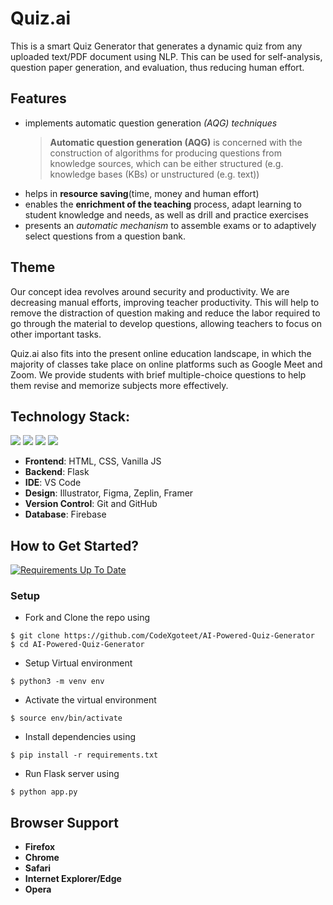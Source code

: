 # Quiz.ai

This is a smart Quiz Generator that generates a dynamic quiz from any uploaded text/PDF document using NLP. This can be used for self-analysis, question paper generation, and evaluation, thus reducing human effort.

## Features

- implements automatic question generation _(AQG) techniques_
  > **Automatic question generation (AQG)** is concerned with the construction of algorithms for producing questions from knowledge sources, which can be either structured (e.g. knowledge bases (KBs) or unstructured (e.g. text))
- helps in **resource saving**(time, money and human effort)
- enables the **enrichment of the teaching** process, adapt learning to student knowledge and needs, as well as drill and practice exercises
- presents an _automatic mechanism_ to assemble exams or to adaptively select questions from a question bank.

## Theme

Our concept idea revolves around security and productivity.  We are decreasing manual efforts, improving teacher productivity.  This will help to remove the distraction of question making and reduce the labor required to go through the material to develop questions, allowing teachers to focus on other important tasks.

Quiz.ai also fits into the present online education landscape, in which the majority of classes take place on online platforms such as Google Meet and Zoom.  We provide students with brief multiple-choice questions to help them revise and memorize subjects more effectively.


## Technology Stack:


<img src="https://img.shields.io/badge/html5%20-%23E34F26.svg?&style=for-the-badge&logo=html5&logoColor=white"/> <img src="https://img.shields.io/badge/css3%20-%231572B6.svg?&style=for-the-badge&logo=css3&logoColor=white"/> <img src="https://img.shields.io/badge/javascript%20-%23323330.svg?&style=for-the-badge&logo=javascript&logoColor=%23F7DF1E"/>    <img src="https://img.shields.io/badge/github%20-%23121011.svg?&style=for-the-badge&logo=github&logoColor=white"/> 

- **Frontend**: HTML, CSS, Vanilla JS
- **Backend**: Flask
- **IDE**: VS Code
- **Design**: Illustrator, Figma, Zeplin, Framer
- **Version Control**: Git and GitHub
- **Database**: Firebase

## How to Get Started?

[![Requirements Up To Date](https://img.shields.io/badge/requirements-up%20to%20date-brightgreen)](https://github.com/PragatiVerma18/Fantastic-Falcons-1.0/blob/webapp/requirements.txt)


### Setup

- Fork and Clone the repo using

```
$ git clone https://github.com/CodeXgoteet/AI-Powered-Quiz-Generator
$ cd AI-Powered-Quiz-Generator
```

- Setup Virtual environment

```
$ python3 -m venv env
```

- Activate the virtual environment

```
$ source env/bin/activate
```

- Install dependencies using

```
$ pip install -r requirements.txt
```

- Run Flask server using

```
$ python app.py
```

## Browser Support

- **Firefox**
- **Chrome**
- **Safari**
- **Internet Explorer/Edge**
- **Opera**




